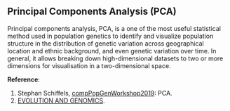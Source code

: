 ## Principal Components Analysis (PCA)
Principal components analysis, PCA, is a one of the most useful statistical method used in population genetics to identify and visualize population structure in the distribution of genetic variation across geographical location and ethnic background, and even genetic variation over time. In general, it allows breaking down high-dimensional datasets to two or more dimensions for visualisation in a two-dimensional space.





**Reference**: 

1. Stephan Schiffels, [compPopGenWorkshop2019](https://github.com/stschiff/compPopGenWorkshop2019_docs): PCA.
2. [EVOLUTION AND GENOMICS](http://evomics.org/learning/population-and-speciation-genomics/2016-population-and-speciation-genomics/pca-exercise/).
